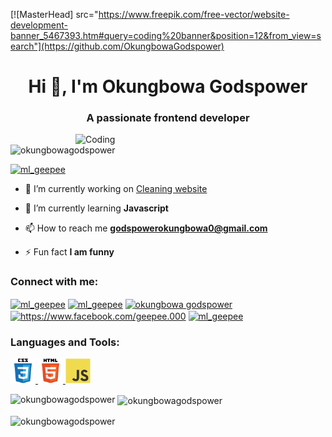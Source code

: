 [![MasterHead] src="https://www.freepik.com/free-vector/website-development-banner_5467393.htm#query=coding%20banner&position=12&from_view=search"](https://github.com/OkungbowaGodspower)
<h1 align="center">Hi 👋, I'm Okungbowa Godspower</h1>
<h3 align="center">A passionate frontend developer</h3>
<img align="right" alt="Coding" width="400" src="https://cdn.dribbble.com/users/1162077/screenshots/3848914/programmer.gif">

<p align="left"> <img src="https://komarev.com/ghpvc/?username=okungbowagodspower&label=Profile%20views&color=0e75b6&style=flat" alt="okungbowagodspower" /> </p>

<p align="left"> <a href="https://twitter.com/ml_geepee" target="blank"><img src="https://img.shields.io/twitter/follow/ml_geepee?logo=twitter&style=for-the-badge" alt="ml_geepee" /></a> </p>

- 🔭 I’m currently working on [Cleaning website](https://okungbowagodspower.github.io/kelviniv.com/)

- 🌱 I’m currently learning **Javascript**

- 📫 How to reach me **godspowerokungbowa0@gmail.com**

- ⚡ Fun fact **I am funny**

<h3 align="left">Connect with me:</h3>
<p align="left">
<a href="https://codepen.io/ml_geepee" target="blank"><img align="center" src="https://raw.githubusercontent.com/rahuldkjain/github-profile-readme-generator/master/src/images/icons/Social/codepen.svg" alt="ml_geepee" height="30" width="40" /></a>
<a href="https://twitter.com/ml_geepee" target="blank"><img align="center" src="https://raw.githubusercontent.com/rahuldkjain/github-profile-readme-generator/master/src/images/icons/Social/twitter.svg" alt="ml_geepee" height="30" width="40" /></a>
<a href="https://linkedin.com/in/okungbowa godspower" target="blank"><img align="center" src="https://raw.githubusercontent.com/rahuldkjain/github-profile-readme-generator/master/src/images/icons/Social/linked-in-alt.svg" alt="okungbowa godspower" height="30" width="40" /></a>
<a href="https://fb.com/https://www.facebook.com/geepee.000" target="blank"><img align="center" src="https://raw.githubusercontent.com/rahuldkjain/github-profile-readme-generator/master/src/images/icons/Social/facebook.svg" alt="https://www.facebook.com/geepee.000" height="30" width="40" /></a>
<a href="https://instagram.com/ml_geepee" target="blank"><img align="center" src="https://raw.githubusercontent.com/rahuldkjain/github-profile-readme-generator/master/src/images/icons/Social/instagram.svg" alt="ml_geepee" height="30" width="40" /></a>
</p>

<h3 align="left">Languages and Tools:</h3>
<p align="left"> <a href="https://www.w3schools.com/css/" target="_blank" rel="noreferrer"> <img src="https://raw.githubusercontent.com/devicons/devicon/master/icons/css3/css3-original-wordmark.svg" alt="css3" width="40" height="40"/> </a> <a href="https://www.w3.org/html/" target="_blank" rel="noreferrer"> <img src="https://raw.githubusercontent.com/devicons/devicon/master/icons/html5/html5-original-wordmark.svg" alt="html5" width="40" height="40"/> </a> <a href="https://developer.mozilla.org/en-US/docs/Web/JavaScript" target="_blank" rel="noreferrer"> <img src="https://raw.githubusercontent.com/devicons/devicon/master/icons/javascript/javascript-original.svg" alt="javascript" width="40" height="40"/> </a> </p>

<p><img align="left" src="https://github-readme-stats.vercel.app/api/top-langs?username=okungbowagodspower&show_icons=true&locale=en&layout=compact" alt="okungbowagodspower" /></p>

<p>&nbsp;<img align="center" src="https://github-readme-stats.vercel.app/api?username=okungbowagodspower&show_icons=true&locale=en" alt="okungbowagodspower" /></p>

<p><img align="center" src="https://github-readme-streak-stats.herokuapp.com/?user=okungbowagodspower&" alt="okungbowagodspower" /></p>
